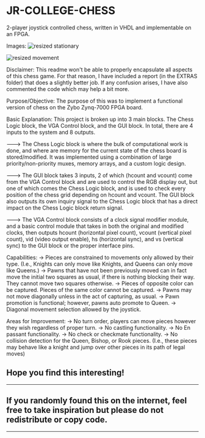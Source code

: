 # JR-COLLEGE-CHESS
2-player joystick controlled chess, written in VHDL and implementable on an FPGA.

Images: 
![resized stationary](https://github.com/JuniorBrice/JR-COLLEGE-CHESS/assets/79341423/b4e74fdf-d86c-4e5e-aa4d-e434e0bfd549)

![resized movement](https://github.com/JuniorBrice/JR-COLLEGE-CHESS/assets/79341423/efbc2610-4653-4ecb-a2ef-bd866dbd02c0)

Disclaimer:
This readme won't be able to properly encapsulate all aspects of this chess game. For that reason, I have included a report (in the EXTRAS folder) that does a slightly
better job. If any confusion arises, I have also commented the code which may help a bit more.

Purpose/Objective:
The purpose of this was to implement a functional version of chess on the Zybo Zynq-7000 FPGA board.

Basic Explanation:
This project is broken up into 3 main blocks. The Chess Logic block, the VGA Control block, and the GUI block. In total, there are 4 inputs to the system and 8 outputs.

---> The Chess Logic block is where the bulk of computational work is done, and where are memory for the current state of the chess board is stored/modified. It was implemented
using a combination of large priority/non-priority muxes, memory arrays, and a custom logic design. 

---> The GUI block takes 3 inputs, 2 of which (hcount and vcount) come from the VGA Control block and are used to control the RGB display out, but one of which comes the Chess Logic block, and is 
used to check every position of the chess grid depending on hcount and vcount. The GUI block also outputs its own inquiry signal to the Chess Logic block that has a direct impact on the Chess
Logic block return signal.

---> The VGA Control block consists of a clock signal modifier module, and a basic control module that takes in both the original and modified clocks, then outputs hcount (horizontal pixel count),
vcount (vertical pixel count), vid (video output enable), hs (horizontal sync), and vs (vertical sync) to the GUI block or the proper interface pins.

Capabilities:
-> Pieces are constrained to movements only allowed by their type. (I.e., Knights can only move like Knights, and Queens can only move like Queens.)
-> Pawns that have not been previously moved can in fact move the initial two squares as usual, if there is nothing blocking their way. They cannot move two squares otherwise.
-> Pieces of opposite color can be captured. Pieces of the same color cannot be captured.
-> Pawns may not move diagonally unless in the act of capturing, as usual.
-> Pawn promotion is functional; however, pawns auto promote to Queen.
-> Diagonal movement selection allowed by the joystick.

Areas for Improvement:
-> No turn order, players can move pieces however they wish regardless of proper turn.
-> No castling functionality.
-> No En passant functionality.
-> No check or checkmate functionality.
-> No collision detection for the Queen, Bishop, or Rook pieces. (I.e., these pieces may behave like a knight and jump over other pieces in its path of legal moves)

Hope you find this interesting!
------------------------------------------------------------------------------------------------------------------------
------------------------------------------------------------------------------------------------------------------------
If you randomly found this on the internet, feel free to take inspiration but please do not redistribute or copy code.  
------------------------------------------------------------------------------------------------------------------------
------------------------------------------------------------------------------------------------------------------------

